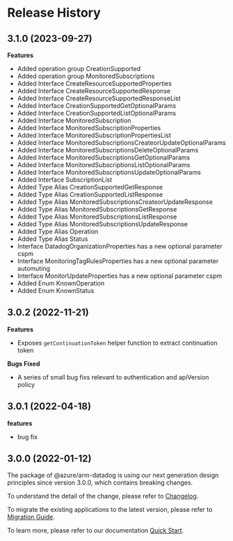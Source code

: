 # Release History
    
## 3.1.0 (2023-09-27)
    
**Features**

  - Added operation group CreationSupported
  - Added operation group MonitoredSubscriptions
  - Added Interface CreateResourceSupportedProperties
  - Added Interface CreateResourceSupportedResponse
  - Added Interface CreateResourceSupportedResponseList
  - Added Interface CreationSupportedGetOptionalParams
  - Added Interface CreationSupportedListOptionalParams
  - Added Interface MonitoredSubscription
  - Added Interface MonitoredSubscriptionProperties
  - Added Interface MonitoredSubscriptionPropertiesList
  - Added Interface MonitoredSubscriptionsCreateorUpdateOptionalParams
  - Added Interface MonitoredSubscriptionsDeleteOptionalParams
  - Added Interface MonitoredSubscriptionsGetOptionalParams
  - Added Interface MonitoredSubscriptionsListOptionalParams
  - Added Interface MonitoredSubscriptionsUpdateOptionalParams
  - Added Interface SubscriptionList
  - Added Type Alias CreationSupportedGetResponse
  - Added Type Alias CreationSupportedListResponse
  - Added Type Alias MonitoredSubscriptionsCreateorUpdateResponse
  - Added Type Alias MonitoredSubscriptionsGetResponse
  - Added Type Alias MonitoredSubscriptionsListResponse
  - Added Type Alias MonitoredSubscriptionsUpdateResponse
  - Added Type Alias Operation
  - Added Type Alias Status
  - Interface DatadogOrganizationProperties has a new optional parameter cspm
  - Interface MonitoringTagRulesProperties has a new optional parameter automuting
  - Interface MonitorUpdateProperties has a new optional parameter cspm
  - Added Enum KnownOperation
  - Added Enum KnownStatus
    
## 3.0.2 (2022-11-21)

**Features**

 -  Exposes `getContinuationToken` helper function to extract continuation token

**Bugs Fixed**
 
  - A series of small bug fixs relevant to authentication and apiVersion policy

## 3.0.1 (2022-04-18)

**features**

  - bug fix

## 3.0.0 (2022-01-12)

The package of @azure/arm-datadog is using our next generation design principles since version 3.0.0, which contains breaking changes.

To understand the detail of the change, please refer to [Changelog](https://aka.ms/js-track2-changelog).

To migrate the existing applications to the latest version, please refer to [Migration Guide](https://aka.ms/js-track2-migration-guide).

To learn more, please refer to our documentation [Quick Start](https://aka.ms/js-track2-quickstart).
